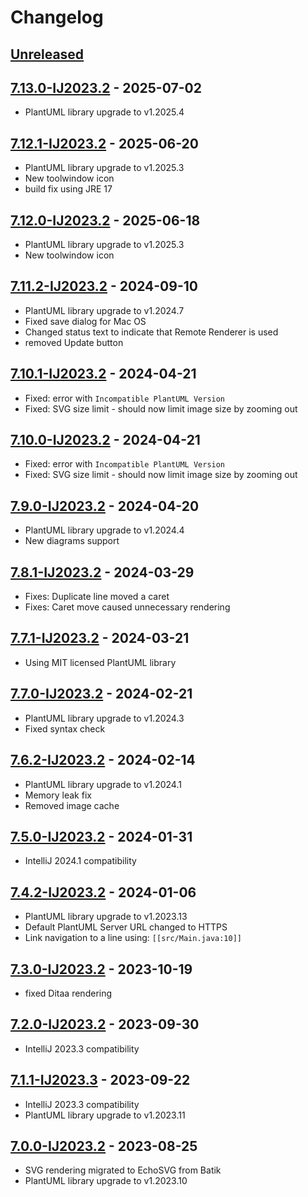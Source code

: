 # Changelog

## [Unreleased]

## [7.13.0-IJ2023.2] - 2025-07-02

- PlantUML library upgrade to v1.2025.4

## [7.12.1-IJ2023.2] - 2025-06-20

- PlantUML library upgrade to v1.2025.3
- New toolwindow icon
- build fix using JRE 17

## [7.12.0-IJ2023.2] - 2025-06-18

- PlantUML library upgrade to v1.2025.3
- New toolwindow icon

## [7.11.2-IJ2023.2] - 2024-09-10

- PlantUML library upgrade to v1.2024.7
- Fixed save dialog for Mac OS
- Changed status text to indicate that Remote Renderer is used
- removed Update button

## [7.10.1-IJ2023.2] - 2024-04-21

- Fixed: error with `Incompatible PlantUML Version`
- Fixed: SVG size limit - should now limit image size by zooming out

## [7.10.0-IJ2023.2] - 2024-04-21

- Fixed: error with `Incompatible PlantUML Version`
- Fixed: SVG size limit - should now limit image size by zooming out

## [7.9.0-IJ2023.2] - 2024-04-20

- PlantUML library upgrade to v1.2024.4
- New diagrams support

## [7.8.1-IJ2023.2] - 2024-03-29

- Fixes: Duplicate line moved a caret
- Fixes: Caret move caused unnecessary rendering

## [7.7.1-IJ2023.2] - 2024-03-21

- Using MIT licensed PlantUML library

## [7.7.0-IJ2023.2] - 2024-02-21

- PlantUML library upgrade to v1.2024.3
- Fixed syntax check

## [7.6.2-IJ2023.2] - 2024-02-14

- PlantUML library upgrade to v1.2024.1
- Memory leak fix
- Removed image cache

## [7.5.0-IJ2023.2] - 2024-01-31

- IntelliJ 2024.1 compatibility

## [7.4.2-IJ2023.2] - 2024-01-06

- PlantUML library upgrade to v1.2023.13
- Default PlantUML Server URL changed to HTTPS
- Link navigation to a line using: `[[src/Main.java:10]]`

## [7.3.0-IJ2023.2] - 2023-10-19

- fixed Ditaa rendering

## [7.2.0-IJ2023.2] - 2023-09-30

- IntelliJ 2023.3 compatibility

## [7.1.1-IJ2023.3] - 2023-09-22

- IntelliJ 2023.3 compatibility
- PlantUML library upgrade to v1.2023.11

## [7.0.0-IJ2023.2] - 2023-08-25

- SVG rendering migrated to EchoSVG from Batik
- PlantUML library upgrade to v1.2023.10

[Unreleased]: https://github.com/esteinberg/plantuml4idea/compare/v7.13.0-IJ2023.2...HEAD
[7.13.0-IJ2023.2]: https://github.com/esteinberg/plantuml4idea/compare/v7.12.1-IJ2023.2...v7.13.0-IJ2023.2
[7.12.1-IJ2023.2]: https://github.com/esteinberg/plantuml4idea/compare/v7.12.0-IJ2023.2...v7.12.1-IJ2023.2
[7.12.0-IJ2023.2]: https://github.com/esteinberg/plantuml4idea/compare/v7.11.2-IJ2023.2...v7.12.0-IJ2023.2
[7.11.2-IJ2023.2]: https://github.com/esteinberg/plantuml4idea/compare/v7.10.1-IJ2023.2...v7.11.2-IJ2023.2
[7.11.1-IJ2023.2]: https://github.com/esteinberg/plantuml4idea/compare/v7.10.1-IJ2023.2...v7.11.1-IJ2023.2
[7.10.1-IJ2023.2]: https://github.com/esteinberg/plantuml4idea/compare/v7.10.0-IJ2023.2...v7.10.1-IJ2023.2
[7.10.0-IJ2023.2]: https://github.com/esteinberg/plantuml4idea/compare/v7.9.0-IJ2023.2...v7.10.0-IJ2023.2
[7.9.0-IJ2023.2]: https://github.com/esteinberg/plantuml4idea/compare/v7.8.1-IJ2023.2...v7.9.0-IJ2023.2
[7.8.1-IJ2023.2]: https://github.com/esteinberg/plantuml4idea/compare/v7.7.1-IJ2023.2...v7.8.1-IJ2023.2
[7.8.0-IJ2023.2]: https://github.com/esteinberg/plantuml4idea/compare/v7.7.1-IJ2023.2...v7.8.0-IJ2023.2
[7.7.1-IJ2023.2]: https://github.com/esteinberg/plantuml4idea/compare/v7.7.0-IJ2023.2...v7.7.1-IJ2023.2
[7.7.0-IJ2023.2]: https://github.com/esteinberg/plantuml4idea/compare/v7.6.2-IJ2023.2...v7.7.0-IJ2023.2
[7.6.2-IJ2023.2]: https://github.com/esteinberg/plantuml4idea/compare/v7.5.0-IJ2023.2...v7.6.2-IJ2023.2
[7.6.1-IJ2023.2]: https://github.com/esteinberg/plantuml4idea/compare/v7.5.0-IJ2023.2...v7.6.1-IJ2023.2
[7.5.0-IJ2023.2]: https://github.com/esteinberg/plantuml4idea/compare/v7.4.2-IJ2023.2...v7.5.0-IJ2023.2
[7.4.2-IJ2023.2]: https://github.com/esteinberg/plantuml4idea/compare/v7.3.0-IJ2023.2...v7.4.2-IJ2023.2
[7.3.0-IJ2023.2]: https://github.com/esteinberg/plantuml4idea/compare/v7.2.0-IJ2023.2...v7.3.0-IJ2023.2
[7.2.0-IJ2023.2]: https://github.com/esteinberg/plantuml4idea/compare/v7.1.1-IJ2023.3...v7.2.0-IJ2023.2
[7.1.1-IJ2023.3]: https://github.com/esteinberg/plantuml4idea/compare/v7.0.0-IJ2023.2...v7.1.1-IJ2023.3
[7.0.0-IJ2023.2]: https://github.com/esteinberg/plantuml4idea/commits/v7.0.0-IJ2023.2

